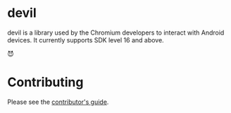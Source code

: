 <!-- Copyright 2015 The Chromium Authors. All rights reserved.
     Use of this source code is governed by a BSD-style license that can be
     found in the LICENSE file.
-->
devil
=====

devil is a library used by the Chromium developers to interact with Android
devices. It currently supports SDK level 16 and above.

😈

Contributing
============

Please see the [contributor's guide](https://github.com/catapult-project/catapult/blob/master/CONTRIBUTING.md).

